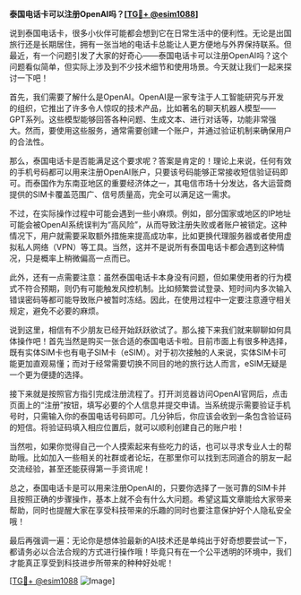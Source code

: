 **泰国电话卡可以注册OpenAI吗？[[TG💪+ @esim1088](https://t.me/s/esim1088)]**

说到泰国电话卡，很多小伙伴可能都会想到它在日常生活中的便利性。无论是出国旅行还是长期居住，拥有一张当地的电话卡总能让人更方便地与外界保持联系。但最近，有一个问题引发了大家的好奇心——泰国电话卡可以注册OpenAI吗？这个问题看似简单，但实际上涉及到不少技术细节和使用场景。今天就让我们一起来探讨一下吧！

首先，我们需要了解什么是OpenAI。OpenAI是一家专注于人工智能研究与开发的组织，它推出了许多令人惊叹的技术产品，比如著名的聊天机器人模型——GPT系列。这些模型能够回答各种问题、生成文本、进行对话等，功能非常强大。然而，要使用这些服务，通常需要创建一个账户，并通过验证机制来确保用户的合法性。

那么，泰国电话卡是否能满足这个要求呢？答案是肯定的！理论上来说，任何有效的手机号码都可以用来注册OpenAI账户，只要该号码能够正常接收短信验证码即可。而泰国作为东南亚地区的重要经济体之一，其电信市场十分发达，各大运营商提供的SIM卡覆盖范围广、信号质量高，完全可以满足这一需求。

不过，在实际操作过程中可能会遇到一些小麻烦。例如，部分国家或地区的IP地址可能会被OpenAI系统误判为“高风险”，从而导致注册失败或者账户被锁定。这种情况下，用户就需要采取额外措施来提高成功率，比如更换代理服务器或者使用虚拟私人网络（VPN）等工具。当然，这并不是说所有泰国电话卡都会遇到这种情况，只是概率上稍微偏高一点而已。

此外，还有一点需要注意：虽然泰国电话卡本身没有问题，但如果使用者的行为模式不符合预期，则仍有可能触发风控机制。比如频繁尝试登录、短时间内多次输入错误密码等都可能导致账户被暂时冻结。因此，在使用过程中一定要注意遵守相关规定，避免不必要的麻烦。

说到这里，相信有不少朋友已经开始跃跃欲试了。那么接下来我们就来聊聊如何具体操作吧！首先当然是购买一张合适的泰国电话卡啦。目前市面上有很多种选择，既有实体SIM卡也有电子SIM卡（eSIM）。对于初次接触的人来说，实体SIM卡可能更加直观易懂；而对于经常需要切换不同目的地的旅行达人而言，eSIM无疑是一个更为便捷的选择。

接下来就是按照官方指引完成注册流程了。打开浏览器访问OpenAI官网后，点击页面上的“注册”按钮，填写必要的个人信息并提交申请。当系统提示需要验证手机号时，只需输入你的泰国电话号码即可。几分钟后，你应该会收到一条包含验证码的短信。将验证码填入相应位置后，就可以顺利创建自己的账户啦！

当然啦，如果你觉得自己一个人摸索起来有些吃力的话，也可以寻求专业人士的帮助哦。比如加入一些相关的社群或者论坛，在那里你可以找到志同道合的朋友一起交流经验，甚至还能获得第一手资讯呢！

总之，泰国电话卡是可以用来注册OpenAI的，只要你选择了一张可靠的SIM卡并且按照正确的步骤操作，基本上就不会有什么大问题。希望这篇文章能给大家带来帮助，同时也提醒大家在享受科技带来的乐趣的同时也要注意保护好个人隐私安全哦！

最后再强调一遍：无论你是想体验最新的AI技术还是单纯出于好奇想要尝试一下，都请务必以合法合规的方式进行操作哦！毕竟只有在一个公平透明的环境中，我们才能真正享受到科技进步所带来的种种好处呢！

[[TG💪+ @esim1088](https://t.me/s/esim1088) ![Image](https://i.postimg.cc/4NQfJmqS/Snipaste-2025-05-13-00-14-12.png)]
